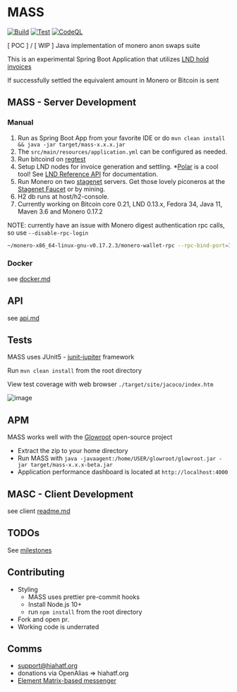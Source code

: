 # MASS

[![Build](https://github.com/hyahatiph-labs/mass/actions/workflows/build.yml/badge.svg)](https://github.com/hyahatiph-labs/mass/actions/workflows/build.yml)
[![Test](https://github.com/hyahatiph-labs/mass/actions/workflows/test.yml/badge.svg)](https://github.com/hyahatiph-labs/mass/actions/workflows/test.yml)
[![CodeQL](https://github.com/hyahatiph-labs/mass/actions/workflows/codeql-analysis.yml/badge.svg)](https://github.com/hyahatiph-labs/mass/actions/workflows/codeql-analysis.yml)

[ POC ] / [ WIP ] Java implementation of monero anon swaps suite

This is an experimental Spring Boot Application that utilizes [LND hold invoices](https://wiki.ion.radar.tech/tech/research/hodl-invoice)

If successfully settled the equivalent amount in Monero or Bitcoin is sent

## MASS - Server Development

### Manual

1. Run as Spring Boot App from your favorite IDE or do `mvn clean install && java -jar target/mass-x.x.x.jar`
2. The `src/main/resources/application.yml` can be configured as needed.
3. Run bitcoind on [regtest](https://developer.bitcoin.org/examples/testing.html)
4. Setup LND nodes for invoice generation and settling. *[Polar](https://lightningpolar.com/) is a cool tool! See [LND Reference API](https://api.lightning.community/#lnd-rest-api-reference) for documentation.
5. Run Monero on two [stagenet](https://monerodocs.org/infrastructure/networks/) servers. Get those lovely piconeros at the [Stagenet Faucet](https://melo.tools/faucet/stagenet/) or by mining.
6. H2 db runs at host/h2-console.
7. Currently working on Bitcoin core 0.21, LND 0.13.x, Fedora 34, Java 11, Maven 3.6 and Monero 0.17.2

NOTE: currently have an issue with Monero digest authentication rpc calls, so use `--disable-rpc-login`

```bash
~/monero-x86_64-linux-gnu-v0.17.2.3/monero-wallet-rpc --rpc-bind-port=18083 --wallet-dir=/home/USER/Monero/wallets/mass/ --disable-rpc-login --stagenet
```

### Docker

see [docker.md](./docker.md)

## API

see [api.md](./api.md)

## Tests

MASS uses JUnit5 - [junit-jupiter](https://junit.org/junit5/) framework

Run `mvn clean install` from the root directory

View test coverage with web browser `./target/site/jacoco/index.htm`

![image](https://user-images.githubusercontent.com/13033037/126047819-09fe351a-be62-4bf9-bd5f-cb3580862c6e.png)

## APM

MASS works well with the [Glowroot](https://glowroot.org/) open-source project
* Extract the zip to your home directory
* Run MASS with `java -javaagent:/home/USER/glowroot/glowroot.jar -jar target/mass-x.x.x-beta.jar`
* Application performance dashboard is located at `http://localhost:4000`

## MASC - Client Development
see client [readme.md](https://github.com/hyahatiph-labs/mass/tree/dev/masc)

## TODOs

See [milestones](https://github.com/hyahatiph-labs/mass/milestones)

## Contributing

* Styling
    * MASS uses prettier pre-commit hooks
    * Install Node.js 10+
    * run `npm install` from the root directory
* Fork and open pr.
* Working code is underrated

## Comms

* support@hiahatf.org
* donations via OpenAlias => hiahatf.org
* [Element Matrix-based messenger](https://matrix.to/#/#hiahatf:matrix.org)
